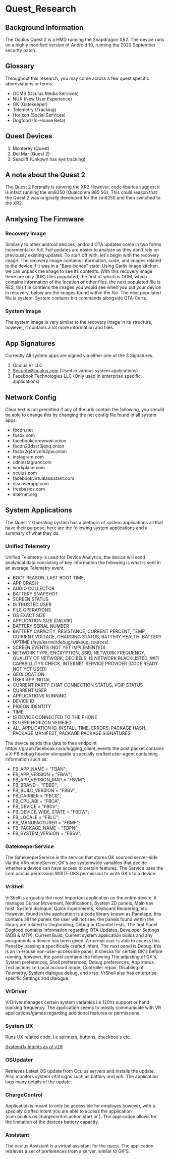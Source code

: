 # Quest_Research
## Background Information
The Oculus Quest 2 is a HMD running the Snapdragon XR2. The device runs on a highly modified version of Android 10, running the 2020 September security patch.
## Glossary
Throughout this research, you may come across a few quest specific abbreviations or terms.
- OCMS (Oculus Media Services)
- NUX (New User Experience)
- GK (Gatekeeper)
- Telemetry (Tracking)
- Horizon (Social Services)
- Dogfood (In-House Beta)
## Quest Devices
1. Monterey (Quest)
2. Del Mar (Quest 2)
3. Seacliff (Unkown has eye tracking)

## A note about the Quest 2
The Quest 2 Formally is running the XR2 However, code libaries suggest it is infact running the sm8250 (Qualcomm 865 5G), This could reason that the Quest 2 was originally developed for the sm8250 and then switched to the XR2.

## Analysing The Firmware 
 
### Recovery Image
Similarly to other android devices, android OTA updates come in two forms incremental or full. Full updates are easier to analyze as they don't rely on previously existing updates. To start off with, let's begin with the recovery image. The recovery image contains information, code, and images related to the device if it was in a "Bare-bones" state. Using Carliv image kitchen, we can unpack the image to see its contents. With this recovery image there are only (IDK) files populated, the first of which is ODM, which contains information of the location of other files, the next populated file is RES, this file contains the images you would see when you put your device in recovery, below are the images found within the file. The next populated file is system. System contains bin commands alongside OTA-Certs.

### System Image
The system image is very similar to the recovery image in its structure, however, it contains a lot more information and files.


## App Signatures
Currently All system apps are signed via either one of the 3 Signatures.
1. Oculus Vr LLC
2. Security@oculus.com (Used in various system applications)
3. Facebook Technologies LLC (Only used in enterprise specific applications)


## Network Config
Clear text is not premitted if any of the urls contain the following, you should be able to change this by changing the net config file found in all system apps.
- fbcdn.net
- fbsbx.com
- facebookcorewwwi.onion
- fbcdn23dssr3jqnq.onion
- fbsbx2q4mvcl63pw.onion
- instagram.com
- cdninstagram.com
- workplace.com
- oculus.com
- facebookvirtualassistant.com
- discoverapp.com
- freebasics.com
- internet.org
        
## System Applications
The Quest 2 Operating system has a plethora of system applications all that have their purpose, here are the following system applications and a summary of what they do.
### Unified Telemetry
Unified Telemetry is used for Device Analytics, the device will send analytical data consisting of key information the following is what is sent in an average Telemetry event.
- BOOT REASON, LAST BOOT TIME,
- APP CRASH
- AUDIO COLLECTOR
- BATTERY SNAPSHOT
- SCREEN STATUS
- IS TRUSTED USER
- FILE OPERATIONS
- OS EXACT SIZE 
- APPLICATION SIZE (DALVIK)
- BATTERY SERIAL NUMBER
- BATTERY CAPACITY, RESISTANCE, CURRENT PERCENT, TEMP, CURRENT VOLTAGE, CHARGING STATUS, BATTERY HEALTH, BATTERY UPTIME (/sys/kernel/debug/wakeup_sources)
- SCREEN EVENTS (NOT YET IMPLEMENTED)
- NETWORK TYPE, ENCRYPTION, SSID, NETWORK FREQUENCY, QUALITY OF NETWORK, DECIBELS, IS NETWORK BLACKLISTED, WIFI CAPABILLITYS CHECK, INTERNET SERVICE PROVIDER (CODE READY NOT YET USED)
- GEOLOCATION
- USER APP INITIAL
- CURRENT PARTY CHAT CONNECTION STATUS, VOIP STATUS
- CURRENT USER
- APPLICATIONS RUNNING
- DEVICE ID
- PIGEON IDENTITY
- TIME
- IS DEVICE CONNECTED TO THE PHONE
- IS USER HORIZON VERIFIED
- ALL APPLICATION ID, INSTALL TIME, ERRORS, PACKAGE HASH, PACKAGE MANIFEST, PACKAGE PACKAGE SIGNATURES

The device sends this data to thee endpoint htttps://graph.facebook.com/logging_client_events the post packet contains a X-FB debug header alongside a specially crafted user-agent containing information such as:
- FB_APP_NAME = "FBAN";
- FB_APP_VERSION = "FBAV";
- FB_APP_VERSION_MAP = "FBVM";
- FB_BRAND = "FBBD";
- FB_BUILD_VERSION = "FBBV";
- FB_CARRIER = "FBCR";
- FB_CPU_ABI = "FBCA";
- FB_DEVICE = "FBDV";
- FB_DEVICE_WIDE_STATE = "FBDW";
- FB_LOCALE = "FBLC";
- FB_MANUFACTURER = "FBMF";
- FB_PACKAGE_NAME = "FBPN";
- FB_SYSTEM_VERSION = "FBSV";
### GatekeeperService
The GatekeeperService is the service that stores GK sourced server-side via the VRruntimeServer, GK's are systemwide variables that decide whether a device can have access to certain features. The Service uses the com.oculus.permission.WRITE.GKS permission to write GK's to a device.
### VrShell
VrShell is arguably the most important application on the entire device, it manages Cursor Movement, Notifications, System 2D panels, Main nav host, System dialogue, Quick Experiments, Keyboard Rendering, etc. However, found in the application is a code library known as Panelapp, this contains all the panels the user will not see, the panels found within the library are related to Dogfooding, Debug or GauntletTests. The first Panel Dogfood contains information regarding OTA Updates, Developer Settings (ADB & MTP), Current Build, Current system application builds and any assignments a device has been given. A normal user is able to access this Panel by passing a specifically crafted intent. The next panel is Debug, this is an In-House non-user-accessible panel, it checks for certain GK's before running, however, the panel contains the following The adjusting of GK's, System preferences, Shell preferences, Debug preferences, App status, Test actions i.e Local account mode, Controller repair, Disabling of Telemetry, System dialogue debug, and xrsp. VrShell also has enterprise-specific Settings and dialogue.
### VrDriver
VrDriver manages certain system variables i.e 120hz support or hand tracking frequency. The application seems to mostly communicate with VR applications/games regarding additional features or permissions.
### System UX
Runs UX related code, i.e spinners, buttons, checkbox's etc.

[SystemUx Intents as of v29](SystemUX_Intents)
### OSUpdater
Retrieves Latest OS update from Oculus servers and installs the update, Also monitors system vital signs such as battery and wifi. The application logs many details of the update.
### ChargeControl
Application is meant to only be accessible for employes however, with a specialy crafted intent you are able to access the application (com.oculus.os.chargecontrol.action.start or ). The application allows for the limitation of the devices battery capacity. 
### Assistant
The oculus Assistant is a virtual assistant for the quest. The application retrieves a set of preferences from a server, similar to GK'S.

